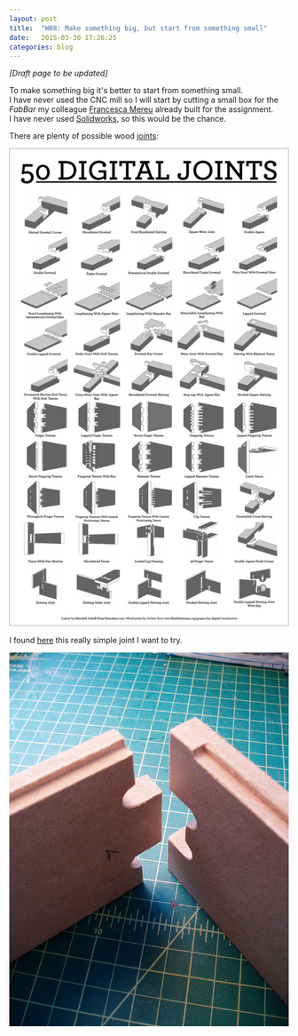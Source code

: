 ```yaml
---
layout: post
title:  "W08: Make something big, but start from something small"
date:   2015-03-30 17:26:25
categories: blog
---
```



*[Draft page to be updated]*

To make something big it's better to start from something small.   
I have never used the CNC mill so I will start by cutting a small box for the *FabBar* my colleague [Francesca Mereu](http://fabacademy.org/archives/2015/eu/students/mereu.francesca/) already built for the assignment.  
I have never used [Solidworks](http://www.solidworks.it/), so this would be the chance.  

There are plenty of possible wood [joints](https://www.flickr.com/photos/satiredun/15868308421/sizes/o/):

![01](/img/week-08/01.jpg)

I found [here](http://makearchitecture.wordpress.com/people-2/jd-sassaman/13-gearbricks-final-project/) this really simple joint I want to try.

![02](/img/week-08/02.jpg)




